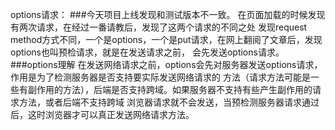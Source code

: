 options请求：
    ###今天项目上线发现和测试版本不一致。
    在页面加载的时候发现有两次请求，在经过一番请教后，发现了这两个请求的不同之处
发现request method方式不同，一个是options，一个是put请求，在网上翻阅了文章后，发现options也叫预检请求，就是在发送请求之前，
会先发送options请求。
    ###options理解
        在发送网络请求之前，options会先对服务器发送options请求，作用是为了检测服务器是否支持要实际发送网络请求的
方法（请求方法可能是一些有副作用的方法），后端是否支持跨域。如果服务器不支持有些产生副作用的请求方法，或者后端不支持跨域
浏览器请求就不会发送，当预检测服务器请求通过后，这时浏览器才可以真正发送网络请求方法。
        